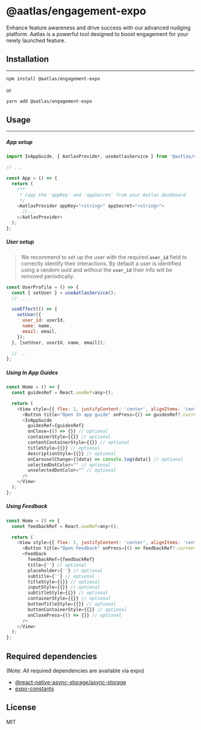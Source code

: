 # @aatlas/engagement-expo

Enhance feature awareness and drive success with our advanced nudging platform. Aatlas is a powerful tool designed to boost engagement for your newly launched feature.

## Installation

---

```sh
npm install @aatlas/engagement-expo
```

or

```sh
yarn add @aatlas/engagement-expo
```

## Usage

---

##### App setup

```js
import InAppGuide, { AatlasProvider, useAatlasService } from '@aatlas/engagement-expo';

// ...

const App = () => {
  return (
    /**
     * Copy the 'appKey' and 'appSecret' from your Aatlas dashboard
     */
    <AatlasProvider appKey="<string>" appSecret="<string>">
      //...
    </AatlasProvider>
  );
};
```

##### User setup

> We recommend to set up the user with the required <b>`user_id`</b> field to correctly identify their interactions. By default a user is identified using a random uuid and without the <b>`user_id`</b> their info will be removed periodically.

```js
const UserProfile = () => {
  const { setUser } = useAatlasService();
  // ...

  useEffect(() => {
    setUser({
      user_id: userId,
      name: name,
      email: email,
    });
  }, [setUser, userId, name, email]);

  // ...
};
```

##### Using In App Guides

```js
const Home = () => {
  const guidesRef = React.useRef<any>();

  return (
    <View style={{ flex: 1, justifyContent: 'center', alignItems: 'center' }}>
      <Button title="Open In app guide" onPress={() => guidesRef?.current?.open?.()} />
      <InAppGuide
        guidesRef={guidesRef}
        onClose={() => {}} // optional
        containerStyle={{}} // optional
        contentContainerStyle={{}} // optional
        titleStyle={{}} // optional
        descriptionStyle={{}} // optional
        onCarouselChange={(data) => console.log(data)} // optional
        selectedDotColor="" // optional
        unselectedDotColor="" // optional
      />
    </View>
  );
};
```

##### Using Feedback

```js
const Home = () => {
  const feedbackRef = React.useRef<any>();

  return (
    <View style={{ flex: 1, justifyContent: 'center', alignItems: 'center' }}>
      <Button title="Open Feedback" onPress={() => feedbackRef?.current?.open?.()} />
      <Feedback
        feedbackRef={feedbackRef}
        title={''} // optional
        placeholder={''} // optional
        subtitle={''} // optional
        titleStyle={{}} // optional
        inputStyle={{}} // optional
        subtitleStyle={{}} // optional
        containerStyle={{}} // optional
        buttonTitleStyle={{}} // optional
        buttonContainerStyle={{}} // optional
        onClosePress={() => {}} // optional
      />
    </View>
  );
};
```

## Required dependencies

(Note: All required dependencies are available via expo)

- [@react-native-async-storage/async-storage](https://docs.expo.dev/versions/latest/sdk/async-storage/)
- [expo-constants](https://docs.expo.dev/versions/latest/sdk/constants/)

## License

MIT
